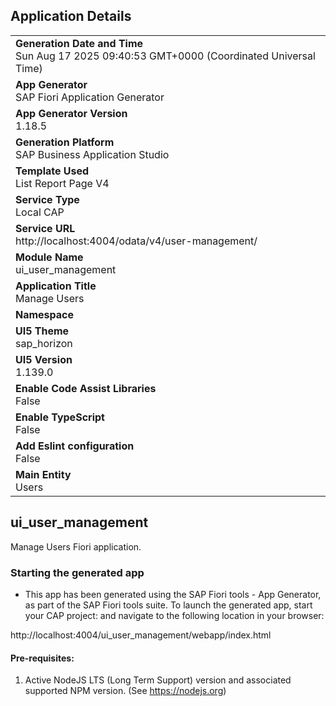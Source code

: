 ## Application Details
|               |
| ------------- |
|**Generation Date and Time**<br>Sun Aug 17 2025 09:40:53 GMT+0000 (Coordinated Universal Time)|
|**App Generator**<br>SAP Fiori Application Generator|
|**App Generator Version**<br>1.18.5|
|**Generation Platform**<br>SAP Business Application Studio|
|**Template Used**<br>List Report Page V4|
|**Service Type**<br>Local CAP|
|**Service URL**<br>http://localhost:4004/odata/v4/user-management/|
|**Module Name**<br>ui_user_management|
|**Application Title**<br>Manage Users|
|**Namespace**<br>|
|**UI5 Theme**<br>sap_horizon|
|**UI5 Version**<br>1.139.0|
|**Enable Code Assist Libraries**<br>False|
|**Enable TypeScript**<br>False|
|**Add Eslint configuration**<br>False|
|**Main Entity**<br>Users|

## ui_user_management

Manage Users Fiori application.

### Starting the generated app

-   This app has been generated using the SAP Fiori tools - App Generator, as part of the SAP Fiori tools suite.  To launch the generated app, start your CAP project:  and navigate to the following location in your browser:

http://localhost:4004/ui_user_management/webapp/index.html

#### Pre-requisites:

1. Active NodeJS LTS (Long Term Support) version and associated supported NPM version.  (See https://nodejs.org)


